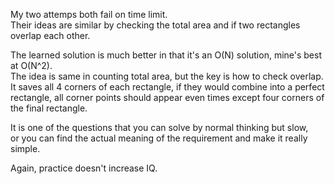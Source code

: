 My two attemps both fail on time limit.\
Their ideas are similar by checking the total area and if two rectangles overlap each other.

The learned solution is much better in that it's an O(N) solution, mine's best at O(N^2).\
The idea is same in counting total area, but the key is how to check overlap.\
It saves all 4 corners of each rectangle, if they would combine into a perfect rectangle, all corner points should appear even times except four corners of the final rectangle.

It is one of the questions that you can solve by normal thinking but slow,\
or you can find the actual meaning of the requirement and make it really simple.

Again, practice doesn't increase IQ.
